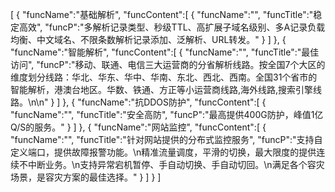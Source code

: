 [
	{
		"funcName":"基础解析",
		"funcContent":[
			{
				"funcName":"",
				"funcTitle":"稳定高效",
				"funcP":"多解析记录类型、秒级TTL、高扩展子域名级别、多A记录负载均衡、中文域名、不限条数解析记录添加、泛解析、URL转发。"
			}
		]
	},
	{
		"funcName":"智能解析",
		"funcContent":[
			{
				"funcName":"",
				"funcTitle":"最佳访问",
				"funcP":"移动、联通、电信三大运营商的分省解析线路。按全国7个大区的维度划分线路：华北、华东、华中、华南、东北、西北、西南。全国31个省市的智能解析，港澳台地区。华数、铁通、方正等小运营商线路,海外线路,搜索引擎线路。\n\n"
			}
		]
	},
	{
		"funcName":"抗DDOS防护",
		"funcContent":[
			{
				"funcName":"",
				"funcTitle":"安全高防",
				"funcP":"最高提供400G防护，峰值1亿Q/S的服务。"
			}
		]
	},
	{
		"funcName":"网站监控",
		"funcContent":[
			{
				"funcName":"",
				"funcTitle":"针对网站提供的分布式监控服务",
				"funcP":"支持自定义端口，提供故障报警功能。\n精准流量调度，平滑的切换，最大限度的提供连续不中断业务。\n支持异常宕机暂停、手自动切换、手自动切回。\n满足各个容灾场景，是容灾方案的最佳选择。"
			}
		]
	}
]
